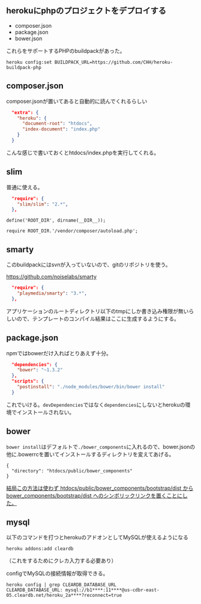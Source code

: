 ## herokuにphpのプロジェクトをデプロイする

* composer.json
* package.json
* bower.json

これらをサポートするPHPのbuildpackがあった。

```
heroku config:set BUILDPACK_URL=https://github.com/CHH/heroku-buildpack-php
```

## composer.json

composer.jsonが置いてあると自動的に読んでくれるらしい

```composer.json
  "extra": {
    "heroku": {
      "document-root": "htdocs",
      "index-document": "index.php"
    }
  }
```

こんな感じで書いておくとhtdocs/index.phpを実行してくれる。

## slim

普通に使える。

```composer.json
  "require": {
    "slim/slim": "2.*",
  },
```

```htdocs/index.php
define('ROOT_DIR', dirname(__DIR__));

require ROOT_DIR.'/vendor/composer/autoload.php';
```

## smarty

このbuildpackにはsvnが入っていないので、gitのリポジトリを使う。

https://github.com/noiselabs/smarty

```composer.json
  "require": {
    "playmedia/smarty": "3.*",
  },
```

アプリケーションのルートディレクトリ以下のtmpにしか書き込み権限が無いらしいので、テンプレートのコンパイル結果はここに生成するようにする。

## package.json

npmではbowerだけ入ればとりあえず十分。

```package.json
  "dependencies": {
    "bower": "~1.3.2"
  },
  "scripts": {
    "postinstall": "./node_modules/bower/bin/bower install"
  }
```

これでいける。`devDependencies`ではなく`dependencies`にしないとherokuの環境でインストールされない。

## bower

`bower install`はデフォルトで`./bower_components`に入れるので、bower.jsonの他に.bowerrcを置いてインストールするディレクトリを変えてあげる。

```.bowerrc
{
  "directory": "htdocs/public/bower_components"
}
```

<ins>結局この方法は使わず htdocs/public/bower_components/bootstrap/dist から bower_components/bootstrap/dist へのシンボリックリンクを置くことにした。</ins>

## mysql

以下のコマンドを打つとherokuのアドオンとしてMySQLが使えるようになる

```
heroku addons:add cleardb
```

（これをするためにクレカ入力する必要あり）

configでMySQLの接続情報が取得できる。

```
heroku config | grep CLEARDB_DATABASE_URL
CLEARDB_DATABASE_URL: mysql://b1****:11****@us-cdbr-east-05.cleardb.net/heroku_2a****?reconnect=true
```


